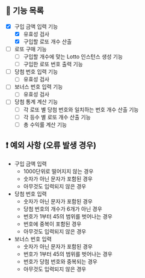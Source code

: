 ## 🔧 기능 목록

- [x] 구입 금액 입력 기능
  - [x] 유효성 검사
  - [x] 구입할 로또 개수 산출
- [ ] 로또 구매 기능
  - [ ] 구입할 개수에 맞는 Lotto 인스턴스 생성 기능
  - [ ] 구입한 로또 번호 출력 기능
- [ ] 당첨 번호 입력 기능
  - [ ] 유효성 검사
- [ ] 보너스 번호 입력 기능
  - [ ] 유효성 검사
- [ ] 당첨 통계 계산 기능
  - [ ] 각 로또 별 당첨 번호와 일치하는 번호 개수 산출 기능
  - [ ] 각 등수 별 로또 개수 산출 기능
  - [ ] 총 수익률 계산 기능

## ❗ 예외 사항 (오류 발생 경우)

- 구입 금액 입력
  - 1000단위로 떨어지지 않는 경우
  - 숫자가 아닌 문자가 포함된 경우
  - 아무것도 입력되지 않은 경우
- 당첨 번호 입력
  - 숫자가 아닌 문자가 포함된 경우
  - 당첨 번호의 개수가 6개가 아닌 경우
  - 번호가 1부터 45의 범위를 벗어나는 경우
  - 번호에 중복이 포함된 경우
  - 아무것도 입력되지 않은 경우
- 보너스 번호 입력
  - 숫자가 아닌 문자가 포함된 경우
  - 번호가 1부터 45의 범위를 벗어나는 경우
  - 번호가 당첨 번호와 중복되는 경우
  - 아무것도 입력되지 않은 경우
